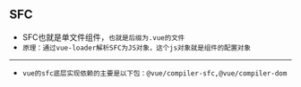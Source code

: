 ## SFC
* SFC也就是单文件组件，`也就是后缀为.vue的文件`
* `原理：通过vue-loader解析SFC为JS对象，这个js对象就是组件的配置对象`

---
* `vue的sfc底层实现依赖的主要是以下包：@vue/compiler-sfc,@vue/compiler-dom`
